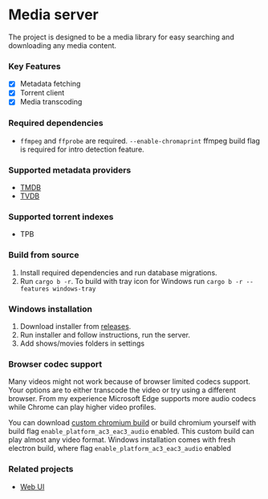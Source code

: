 # Media server

The project is designed to be a media library for easy searching and downloading any media content.

### Key Features

- [x] Metadata fetching
- [x] Torrent client
- [x] Media transcoding

### Required dependencies

- `ffmpeg` and `ffprobe` are required. `--enable-chromaprint` ffmpeg build flag is required for intro detection feature.

### Supported metadata providers

- [TMDB](https://www.themoviedb.org/)
- [TVDB](https://thetvdb.com/)

### Supported torrent indexes

- TPB

### Build from source

1. Install required dependencies and run database migrations.
2. Run `cargo b -r`. To build with tray icon for Windows run `cargo b -r --features windows-tray`

### Windows installation

1. Download installer from [releases](https://github.com/dog4ik/media-server/releases).
2. Run installer and follow instructions, run the server.
3. Add shows/movies folders in settings

### Browser codec support

Many videos might not work because of browser limited codecs support. Your options are to either transcode the video
or try using a different browser.
From my experience Microsoft Edge supports more audio codecs while Chrome can play higher video profiles.

You can download [custom chromium build](https://github.com/cjw1115/enable-chromium-ac3-ec3-system-decoding) or build chromium yourself with build flag `enable_platform_ac3_eac3_audio` enabled.
This custom build can play almost any video format.
Windows installation comes with fresh electron build, where flag `enable_platform_ac3_eac3_audio` enabled

### Related projects

- [Web UI](https://github.com/dog4ik/media-server-web)
